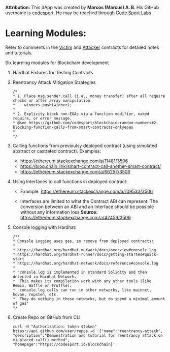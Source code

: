 **Attribution:** This dApp was created by **Marcos (Marcus) A. B**. His GitHub username is [codesport](https://github.com/codesport). He may be reached through [Code Sport Labs](https://codesport.io/contact-us)

# Learning Modules:

Refer to comments in the [Victim](contracts/Victim.sol) and [Attacker](contracts/Attacker.sol)  contracts for detailed notes and tutorials.

Six learning modules for Blockchain development

1. Hardhat Fixtures for Testing Contracts


1.  Reentrancy Attack Mitigation Strategies

    ```
    /* 
    * 1. Place msg.sender.call (i.e., money transfer) after all require checks or after array manipulation 
    *    winners.push(winner);
    *
    * 2. Explicity block non-EOAs via a function modifier, naked require, or error message.
    * @see https://github.com/codesport/blockchain-random-numbers#2-blocking-function-calls-from-smart-contracts-onlyeoas
    *
    */
    ```
1. Calling functions from previoulsy deployed contract (using simulated abstract or castrated contract). Examples: 
   * https://ethereum.stackexchange.com/a/11481/3506 
   * https://blog.chain.link/smart-contract-call-another-smart-contract/
   * https://ethereum.stackexchange.com/a/66257/3506

1. Using Interfaces to call functions in deployed contract: 
    
   *  Example: https://ethereum.stackexchange.com/a/109533/3506

   * Interfaces are limited to what the Contract ABI can represent. The conversion between an ABI and an Interface should be possible without any information loss
   **Source:** https://ethereum.stackexchange.com/a/42459/3506

1. Console logging with Hardhat:
    ```
    /** 
    * Console Logging uses gas, so remove from deployed contracts:
    *
    * https://hardhat.org/hardhat-network/docs/overview#console.log
    * https://hardhat.org/hardhat-runner/docs/getting-started#quick-start
    * https://hardhat.org/hardhat-network/docs/reference#console.log
    *
    * "console.log is implemented in standard Solidity and then detected in Hardhat Network. 
    *  This makes its compilation work with any other tools (like Remix, Waffle or Truffle).
    *  console.log calls can run in other networks, like mainnet, kovan, ropsten, etc. 
    *  They do nothing in those networks, but do spend a minimal amount of gas"
    */
     ```
 
1. Create Repo on GitHub from CLI

   `curl -H "Authorization: token $token" https://api.github.com/user/repos -d '{"name":"reentrancy-attack", "description":"Demonstration and tutorial for reentrancy attack on misplaced call() method", "homepage":"https://codesport.io/blockchain}'`